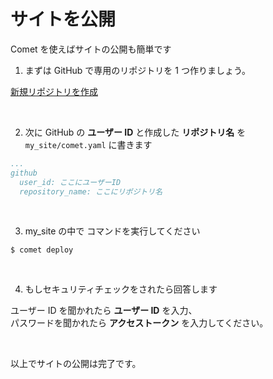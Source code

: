# サイトを公開

Comet を使えばサイトの公開も簡単です

1. まずは GitHub で専用のリポジトリを 1 つ作りましょう。

[新規リポジトリを作成](https://github.com/new)

<br />

2. 次に GitHub の **ユーザー ID** と作成した **リポジトリ名** を `my_site/comet.yaml` に書きます

```comet.yaml
...
github
  user_id: ここにユーザーID
  repository_name: ここにリポジトリ名
```

<br />

3. my_site の中で コマンドを実行してください

```
$ comet deploy
```

<br />

4. もしセキュリティチェックをされたら回答します

ユーザー ID を聞かれたら **ユーザー ID** を入力、  
パスワードを聞かれたら **アクセストークン** を入力してください。

<br />

以上でサイトの公開は完了です。
